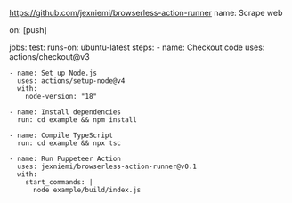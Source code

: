 https://github.com/jexniemi/browserless-action-runner
name: Scrape web

on: [push]

jobs:
  test:
    runs-on: ubuntu-latest
    steps:
    - name: Checkout code
      uses: actions/checkout@v3

    - name: Set up Node.js
      uses: actions/setup-node@v4
      with:
        node-version: "18"

    - name: Install dependencies
      run: cd example && npm install

    - name: Compile TypeScript
      run: cd example && npx tsc

    - name: Run Puppeteer Action
      uses: jexniemi/browserless-action-runner@v0.1
      with:
        start_commands: | 
          node example/build/index.js
